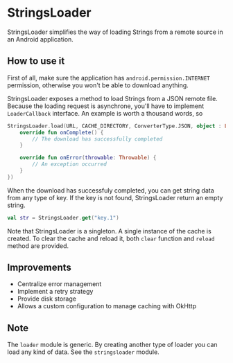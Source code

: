 # StringsLoader
StringsLoader simplifies the way of loading Strings from a remote source in an Android application.

## How to use it
First of all, make sure the application has `android.permission.INTERNET` permission,
otherwise you won't be able to download anything.

StringsLoader exposes a method to load Strings from a JSON remote file. Because the loading request is asynchrone,
you'll have to implement `LoaderCallback` interface.
An example is worth a thousand words, so
```kotlin
StringsLoader.load(URL, CACHE_DIRECTORY, ConverterType.JSON, object : LoaderCallback {
    override fun onComplete() {
        // The download has successfully completed
    }

    override fun onError(throwable: Throwable) {
        // An exception occurred
    }
})
```
When the download has successfuly completed, you can get string data from any type of key. If the key is not found,
StringsLoader return an empty string.
```kotlin
val str = StringsLoader.get("key.1")
```

Note that StringsLoader is a singleton. A single instance of the cache is created. To clear the cache and reload it,
both `clear` function and `reload` method are provided.

## Improvements
* Centralize error management
* Implement a retry strategy
* Provide disk storage
* Allows a custom configuration to manage caching with OkHttp

## Note
The `loader` module is generic. By creating another type of loader you can load any kind of data. See the
`stringsloader` module.
